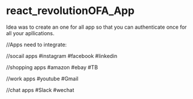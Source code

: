 # react_revolutionOFA_App
Idea was to create an one for all app so that you can authenticate once for all your apllications.

//Apps need to integrate:

//socail apps
#instagram
#facebook
#linkedin


//shopping apps
#amazon
#ebay
#TB

//work apps
#youtube
#Gmail

//chat apps
#Slack
#wechat
